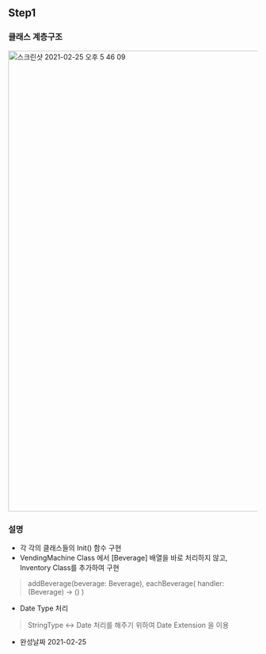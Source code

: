 ## Step1

### 클래스 계층구조
<img width="931" alt="스크린샷 2021-02-25 오후 5 46 09" src="https://user-images.githubusercontent.com/69951890/109127086-59790a00-7791-11eb-8aac-e2f731b3ba31.png">

### 설명
* 각 각의 클래스들의 Init() 함수 구현
* VendingMachine Class 에서 [Beverage] 배열을 바로 처리하지 않고, Inventory Class를 추가하여 구현
> addBeverage(beverage: Beverage), eachBeverage( handler: (Beverage) ->  () )
* Date Type 처리
> StringType <-> Date 처리를 해주기 위하여 Date Extension 을 이용 

* 완성날짜 2021-02-25
